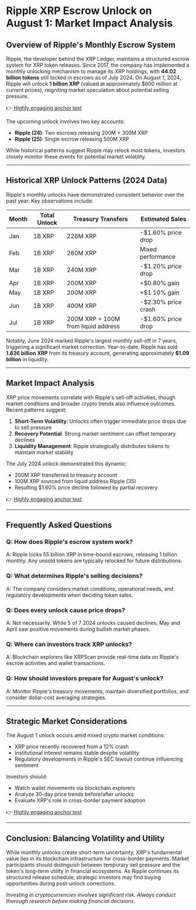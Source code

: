 # Ripple XRP Escrow Unlock on August 1: Market Impact Analysis

## Overview of Ripple's Monthly Escrow System  
Ripple, the developer behind the XRP Ledger, maintains a structured escrow system for XRP token releases. Since 2017, the company has implemented a monthly unlocking mechanism to manage its XRP holdings, with **44.02 billion tokens** still locked in escrows as of July 2024. On August 1, 2024, Ripple will unlock **1 billion XRP** (valued at approximately $600 million at current prices), reigniting market speculation about potential selling pressure.

👉 [Highly engaging anchor text](https://bit.ly/okx-bonus)

The upcoming unlock involves two key accounts:  
- **Ripple (24)**: Two escrows releasing 200M + 300M XRP  
- **Ripple (25)**: Single escrow releasing 500M XRP  

While historical patterns suggest Ripple may relock most tokens, investors closely monitor these events for potential market volatility.

---

## Historical XRP Unlock Patterns (2024 Data)  
Ripple's monthly unlocks have demonstrated consistent behavior over the past year. Key observations include:

| Month | Total Unlock | Treasury Transfers | Estimated Sales |
|-------|--------------|--------------------|-----------------|
| Jan   | 1B XRP       | 226M XRP           | -$1.60% price drop |
| Feb   | 1B XRP       | 260M XRP           | Mixed performance |
| Mar   | 1B XRP       | 240M XRP           | -$1.20% price drop |
| Apr   | 1B XRP       | 200M XRP           | +$0.80% gain |
| May   | 1B XRP       | 200M XRP           | +$1.10% gain |
| Jun   | 1B XRP       | 400M XRP           | -$2.30% price crash |
| Jul   | 1B XRP       | 200M XRP + 100M from liquid address | -$1.60% price drop |

Notably, June 2024 marked Ripple's largest monthly sell-off in 7 years, triggering a significant market correction. Year-to-date, Ripple has sold **1.826 billion XRP** from its treasury account, generating approximately **$1.09 billion** in liquidity.

---

## Market Impact Analysis  
XRP price movements correlate with Ripple's sell-off activities, though market conditions and broader crypto trends also influence outcomes. Recent patterns suggest:

1. **Short-Term Volatility**: Unlocks often trigger immediate price drops due to sell pressure  
2. **Recovery Potential**: Strong market sentiment can offset temporary declines  
3. **Liquidity Management**: Ripple strategically distributes tokens to maintain market stability  

The July 2024 unlock demonstrated this dynamic:  
- 200M XRP transferred to treasury account  
- 100M XRP sourced from liquid address Ripple (35)  
- Resulting $1.60% price decline followed by partial recovery  

👉 [Highly engaging anchor text](https://bit.ly/okx-bonus)

---

## Frequently Asked Questions  

### **Q: How does Ripple's escrow system work?**  
A: Ripple locks 55 billion XRP in time-bound escrows, releasing 1 billion monthly. Any unsold tokens are typically relocked for future distributions.

### **Q: What determines Ripple's selling decisions?**  
A: The company considers market conditions, operational needs, and regulatory developments when deciding token sales.

### **Q: Does every unlock cause price drops?**  
A: Not necessarily. While 5 of 7 2024 unlocks caused declines, May and April saw positive movements during bullish market phases.

### **Q: Where can investors track XRP unlocks?**  
A: Blockchain explorers like XRPScan provide real-time data on Ripple's escrow activities and wallet transactions.

### **Q: How should investors prepare for August's unlock?**  
A: Monitor Ripple's treasury movements, maintain diversified portfolios, and consider dollar-cost averaging strategies.

---

## Strategic Market Considerations  
The August 1 unlock occurs amid mixed crypto market conditions:  
- XRP price recently recovered from a 12% crash  
- Institutional interest remains stable despite volatility  
- Regulatory developments in Ripple's SEC lawsuit continue influencing sentiment  

Investors should:  
- Watch wallet movements via blockchain explorers  
- Analyze 30-day price trends before/after unlocks  
- Evaluate XRP's role in cross-border payment adoption  

👉 [Highly engaging anchor text](https://bit.ly/okx-bonus)

---

## Conclusion: Balancing Volatility and Utility  
While monthly unlocks create short-term uncertainty, XRP's fundamental value lies in its blockchain infrastructure for cross-border payments. Market participants should distinguish between temporary sell pressure and the token's long-term utility in financial ecosystems. As Ripple continues its structured release schedule, strategic investors may find buying opportunities during post-unlock corrections.  

*Investing in cryptocurrencies involves significant risk. Always conduct thorough research before making financial decisions.*